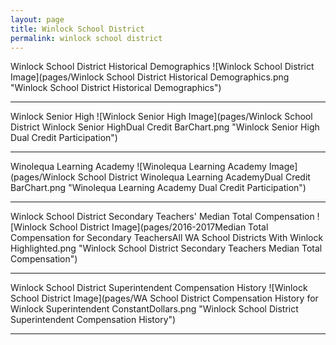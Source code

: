 ```yaml
---
layout: page
title: Winlock School District
permalink: winlock school district
---
```



Winlock School District Historical Demographics
![Winlock School District Image](pages/Winlock School District Historical Demographics.png "Winlock School District Historical Demographics")

___

Winlock Senior High
![Winlock Senior High Image](pages/Winlock School District Winlock Senior HighDual Credit BarChart.png "Winlock Senior High Dual Credit Participation")

___

Winolequa Learning Academy
![Winolequa Learning Academy Image](pages/Winlock School District Winolequa Learning AcademyDual Credit BarChart.png "Winolequa Learning Academy Dual Credit Participation")

___

Winlock School District Secondary Teachers' Median Total Compensation
![Winlock School District Image](pages/2016-2017Median Total Compensation for Secondary TeachersAll WA School Districts With Winlock Highlighted.png "Winlock School District Secondary Teachers Median Total Compensation")

___

Winlock School District Superintendent Compensation History
![Winlock School District Image](pages/WA School District Compensation History for Winlock Superintendent ConstantDollars.png "Winlock School District Superintendent Compensation History")

___

